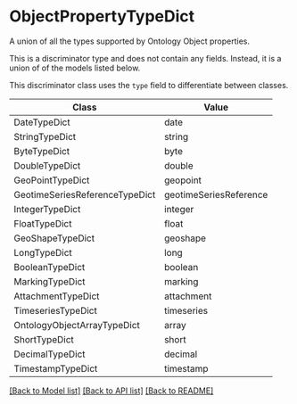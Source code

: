 # ObjectPropertyTypeDict

A union of all the types supported by Ontology Object properties.


This is a discriminator type and does not contain any fields. Instead, it is a union
of of the models listed below.

This discriminator class uses the `type` field to differentiate between classes.

| Class | Value
| ------------ | -------------
DateTypeDict | date
StringTypeDict | string
ByteTypeDict | byte
DoubleTypeDict | double
GeoPointTypeDict | geopoint
GeotimeSeriesReferenceTypeDict | geotimeSeriesReference
IntegerTypeDict | integer
FloatTypeDict | float
GeoShapeTypeDict | geoshape
LongTypeDict | long
BooleanTypeDict | boolean
MarkingTypeDict | marking
AttachmentTypeDict | attachment
TimeseriesTypeDict | timeseries
OntologyObjectArrayTypeDict | array
ShortTypeDict | short
DecimalTypeDict | decimal
TimestampTypeDict | timestamp


[[Back to Model list]](../../../../README.md#models-v2-link) [[Back to API list]](../../../../README.md#apis-v2-link) [[Back to README]](../../../../README.md)

